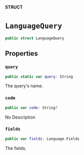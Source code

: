 **STRUCT**

# `LanguageQuery`

```swift
public struct LanguageQuery
```

## Properties
### `query`

```swift
public static var query: String
```

The query's name.

### `code`

```swift
public var code: String?
```

No Description

### `fields`

```swift
public var fields: Language.Fields
```

The fields.
